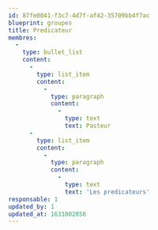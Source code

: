```yaml
---
id: 87fe0041-f3c7-4d7f-af42-35709bb4f7ac
blueprint: groupes
title: Predicateur
membres:
  -
    type: bullet_list
    content:
      -
        type: list_item
        content:
          -
            type: paragraph
            content:
              -
                type: text
                text: Pasteur
      -
        type: list_item
        content:
          -
            type: paragraph
            content:
              -
                type: text
                text: 'Les predicateurs'
responsable: 1
updated_by: 1
updated_at: 1631802858
---
```

